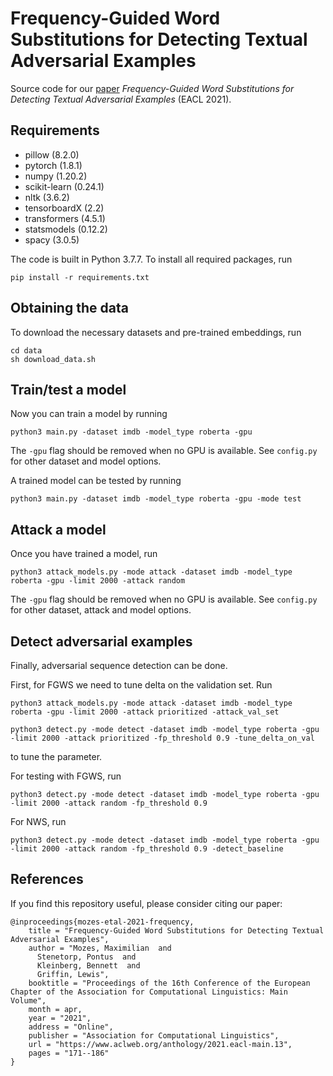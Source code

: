 # Frequency-Guided Word Substitutions for Detecting Textual Adversarial Examples

Source code for our [paper](https://www.aclweb.org/anthology/2021.eacl-main.13/) *Frequency-Guided Word Substitutions for Detecting Textual Adversarial Examples* (EACL 2021).

## Requirements
* pillow (8.2.0)
* pytorch (1.8.1)
* numpy (1.20.2)
* scikit-learn (0.24.1)
* nltk (3.6.2)
* tensorboardX (2.2)
* transformers (4.5.1)
* statsmodels (0.12.2)
* spacy (3.0.5)

The code is built in Python 3.7.7. To install all required packages, run 
```
pip install -r requirements.txt
```

## Obtaining the data
To download the necessary datasets and pre-trained embeddings, run
```
cd data
sh download_data.sh
```

## Train/test a model
Now you can train a model by running 
```
python3 main.py -dataset imdb -model_type roberta -gpu 
```
The `-gpu` flag should be removed when no GPU is available. See `config.py` for other dataset and model options.

A trained model can be tested by running 
```
python3 main.py -dataset imdb -model_type roberta -gpu -mode test
```

## Attack a model
Once you have trained a model, run 
```
python3 attack_models.py -mode attack -dataset imdb -model_type roberta -gpu -limit 2000 -attack random
```
The `-gpu` flag should be removed when no GPU is available. See `config.py` for other dataset, attack and model options.

## Detect adversarial examples
Finally, adversarial sequence detection can be done. 

First, for FGWS we need to tune delta on the validation set. Run 
```
python3 attack_models.py -mode attack -dataset imdb -model_type roberta -gpu -limit 2000 -attack prioritized -attack_val_set

python3 detect.py -mode detect -dataset imdb -model_type roberta -gpu -limit 2000 -attack prioritized -fp_threshold 0.9 -tune_delta_on_val
```
to tune the parameter.

For testing with FGWS, run 
```
python3 detect.py -mode detect -dataset imdb -model_type roberta -gpu -limit 2000 -attack random -fp_threshold 0.9
```
For NWS, run 
```
python3 detect.py -mode detect -dataset imdb -model_type roberta -gpu -limit 2000 -attack random -fp_threshold 0.9 -detect_baseline
```

## References
If you find this repository useful, please consider citing our paper:
```
@inproceedings{mozes-etal-2021-frequency,
    title = "Frequency-Guided Word Substitutions for Detecting Textual Adversarial Examples",
    author = "Mozes, Maximilian  and
      Stenetorp, Pontus  and
      Kleinberg, Bennett  and
      Griffin, Lewis",
    booktitle = "Proceedings of the 16th Conference of the European Chapter of the Association for Computational Linguistics: Main Volume",
    month = apr,
    year = "2021",
    address = "Online",
    publisher = "Association for Computational Linguistics",
    url = "https://www.aclweb.org/anthology/2021.eacl-main.13",
    pages = "171--186"
}
```